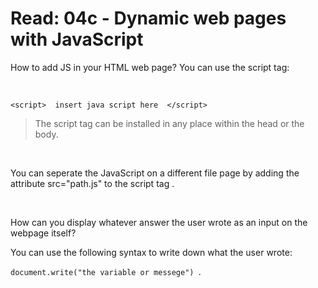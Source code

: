 # Read: 04c - Dynamic web pages with JavaScript
How to add JS in your HTML web page?
You can use the script tag:
<p>&nbsp;</p>


`<script> 
insert java script here 
</script> 
`

> The script tag can be installed in any place within the head or the body.
<p>&nbsp;</p>

You can seperate the JavaScript on a different file page by adding the attribute  src="path.js" to the script tag .

<p>&nbsp;</p>


How can you display whatever answer the user wrote as an input on the webpage itself?<br>

You can use the following syntax to write down what the user wrote:

 `document.write("the variable or messege") `.